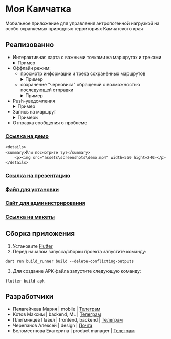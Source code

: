 # Моя Камчатка

Мобильное приложение для управления антропогенной нагрузкой на особо охраняемых природных территориях Камчатского края

## Pеализованно
- Интерактивная карта с важными точками на маршрутах и треками
    <details> 
    <summary>Пример</summary>
            <p><img src="assets\screenshots\route.jpg" width=550 hight=240></p>
    </details>
- Оффлайн режим:
    * просмотр информации и трека сохранённых маршрутов
        <details> 
        <summary>Пример</summary>
                <p><img src="assets\screenshots\saved.jpg" width=550 hight=240></p>
        </details>
    * сохранение "черновика" обращений с возможностью последующей отправки
        <details> 
        <summary>Пример</summary>
                <p><img src="assets\screenshots\problem1.jpg" width=550 hight=240></p>
                <p><img src="assets\screenshots\problem2.jpg" width=550 hight=240></p>
        </details>
- Push-уведомления
    <details> 
    <summary>Пример</summary>
        <p><img src="assets\screenshots\push.jfif" width=550 hight=240></p>
    </details>
- Запись на маршрут
    <details> 
    <summary>Примеры</summary>
            <p><img src="assets\screenshots\bit1.jpg" width=550 hight=240></p>
            <p><img src="assets\screenshots\bit2.jpg" width=550 hight=240></p>
    </details>
- Отправка сообщения о проблеме


### [Ссылка на демо](https://drive.google.com/file/d/1qobC6L4MhLOvylcETAB1I8MtYNCV5ChO/view?usp=sharing)
    <details> 
    <summary>Или посмотрите тут</summary>
        <p><img src="assets\screenshots\demo.mp4" width=550 hight=240></p>
    </details>
### [Ссылка на презентацию](https://drive.google.com/file/d/1dEb0t2uc5KhvuXT93YfSRZXikf30oLMK/view?usp=sharing)
### [Файл для установки](https://drive.google.com/file/d/1JAJyfBI3TbVSVmYBv3HcS9cY--cXyDAA/view?usp=sharing)
### [Сайт для администрирования](https://syomka.tech)
### [Ссылка на макеты](https://www.figma.com/design/SsEjtjUZqTO20gIk3BJ4Hj/HaHaTon?node-id=0-1&t=ck9KUY1JK977kxls-0)


## Сборка приложения

1. Установите [Flutter](https://docs.flutter.dev/get-started/install)
2. Перед началом запуска/сборки проекта запустите команду:
```
dart run build_runner build --delete-conflicting-outputs
```
3. Для создание APK-файла запустите следующую команду:
```
flutter build apk 
```

## Разработчики
- Пелагейчева Мария | mobile | [Телеграм](https://t.me/MariyaViktorovna)
- Котов Максим | backend, ML | [Телеграм](https://t.me/kotovmak)
- Плетминцев Павел | frontend, backend | [Телеграм](https://t.me/jerico74)
- Черепанов Алексей | design | [Почта](mrbubalehru@gmail.com)
- Беломестнова Екатерина | product manager | [Телеграм](https://t.me/kbelomestnova)